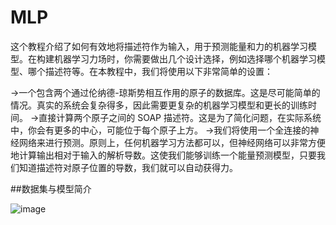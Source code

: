 # MLP

这个教程介绍了如何有效地将描述符作为输入，用于预测能量和力的机器学习模型。在构建机器学习力场时，你需要做出几个设计选择，例如选择哪个机器学习模型、哪个描述符等。在本教程中，我们将使用以下非常简单的设置：

->一个包含两个通过伦纳德-琼斯势相互作用的原子的数据库。这是尽可能简单的情况。真实的系统会复杂得多，因此需要更复杂的机器学习模型和更长的训练时间。
->直接计算两个原子之间的 SOAP 描述符。这是为了简化问题，在实际系统中，你会有更多的中心，可能位于每个原子上方。
->我们将使用一个全连接的神经网络来进行预测。原则上，任何机器学习方法都可以，但神经网络可以非常方便地计算输出相对于输入的解析导数。这使我们能够训练一个能量预测模型，只要我们知道描述符对原子位置的导数，我们就可以自动获得力。



##数据集与模型简介

![image](https://github.com/user-attachments/assets/7bff0c34-66d9-4a9a-9b61-ba1d495b7002)

